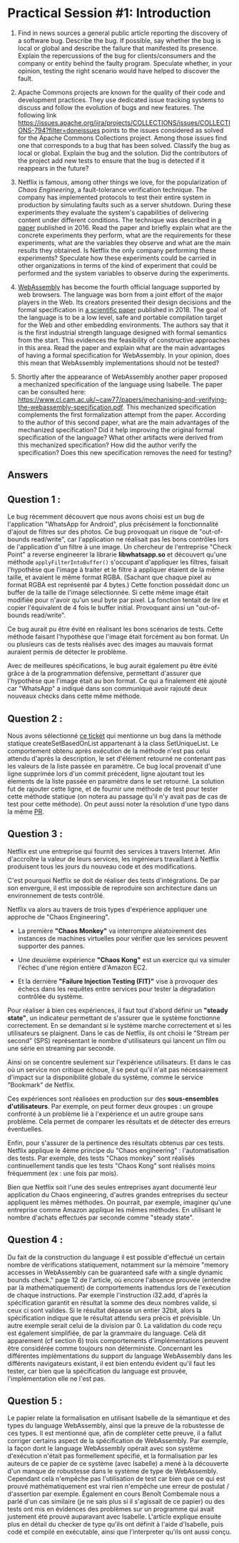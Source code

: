 # Practical Session #1: Introduction

1. Find in news sources a general public article reporting the discovery of a software bug. Describe the bug. If possible, say whether the bug is local or global and describe the failure that manifested its presence. Explain the repercussions of the bug for clients/consumers and the company or entity behind the faulty program. Speculate whether, in your opinion, testing the right scenario would have helped to discover the fault.

2. Apache Commons projects are known for the quality of their code and development practices. They use dedicated issue tracking systems to discuss and follow the evolution of bugs and new features. The following link https://issues.apache.org/jira/projects/COLLECTIONS/issues/COLLECTIONS-794?filter=doneissues points to the issues considered as solved for the Apache Commons Collections project. Among those issues find one that corresponds to a bug that has been solved. Classify the bug as local or global. Explain the bug and the solution. Did the contributors of the project add new tests to ensure that the bug is detected if it reappears in the future?

3. Netflix is famous, among other things we love, for the popularization of *Chaos Engineering*, a fault-tolerance verification technique. The company has implemented protocols to test their entire system in production by simulating faults such as a server shutdown. During these experiments they evaluate the system's capabilities of delivering content under different conditions. The technique was described in [a paper](https://arxiv.org/ftp/arxiv/papers/1702/1702.05843.pdf) published in 2016. Read the paper and briefly explain what are the concrete experiments they perform, what are the requirements for these experiments, what are the variables they observe and what are the main results they obtained. Is Netflix the only company performing these experiments? Speculate how these experiments could be carried in other organizations in terms of the kind of experiment that could be performed and the system variables to observe during the experiments.



4. [WebAssembly](https://webassembly.org/) has become the fourth official language supported by web browsers. The language was born from a joint effort of the major players in the Web. Its creators presented their design decisions and the formal specification in [a scientific paper](https://people.mpi-sws.org/~rossberg/papers/Haas,%20Rossberg,%20Schuff,%20Titzer,%20Gohman,%20Wagner,%20Zakai,%20Bastien,%20Holman%20-%20Bringing%20the%20Web%20up%20to%20Speed%20with%20WebAssembly.pdf) published in 2018. The goal of the language is to be a low level, safe and portable compilation target for the Web and other embedding environments. The authors say that it is the first industrial strength language designed with formal semantics from the start. This evidences the feasibility of constructive approaches in this area. Read the paper and explain what are the main advantages of having a formal specification for WebAssembly. In your opinion, does this mean that WebAssembly implementations should not be tested? 

5.  Shortly after the appearance of WebAssembly another paper proposed a mechanized specification of the language using Isabelle. The paper can be consulted here: https://www.cl.cam.ac.uk/~caw77/papers/mechanising-and-verifying-the-webassembly-specification.pdf. This mechanized specification complements the first formalization attempt from the paper. According to the author of this second paper, what are the main advantages of the mechanized specification? Did it help improving the original formal specification of the language? What other artifacts were derived from this mechanized specification? How did the author verify the specification? Does this new specification removes the need for testing?

## Answers

## Question 1 : 

Le bug récemment découvert que nous avons choisi est un bug de l'application "WhatsApp for Android", plus précisément la fonctionnalité d'ajout de filtres sur des photos.
Ce bug provoquait un risque de "out-of-bounds read/write", car l'application ne réalisait pas les bons contrôles lors de l'application d'un filtre à une image.
Un chercheur de l'entreprise "Check Point" a reverse engineerer la librarie  **libwhatsapp.so** et découvert qu'une méthode `applyFilterIntoBuffer()` s'occupant d'appliquer les filtres, faisait l'hypothèse que l'image à traiter et le filtre à appliquer étaient de la même taille, et avaient le même format RGBA. (Sachant que chaque pixel au format RGBA est représenté par 4 bytes.)
Cette fonction possédait donc un buffer de la taille de l'image sélectionnée. Si cette même image était modifiée pour n'avoir qu'un seul byte par pixel. La fonction tentait de lire et copier l'équivalent de 4 fois le buffer initial. Provoquant ainsi un "out-of-bounds read/write".

Ce bug aurait pu être évité en réalisant les bons scénarios de tests. Cette méthode faisant l'hypothèse que l'image était forcément au bon format. Un ou plusieurs cas de tests réalisés avec des images au mauvais format auraient permis de détecter le problème.

Avec de meilleures spécifications, le bug aurait également pu être évité grâce à de la programmation défensive, permettant d'assurer que l'hypothèse que l'image était au bon format. Ce qui a finalement été ajouté car "WhatsApp" a indiqué dans son communiqué avoir rajouté deux nouveaux checks dans cette même méthode.



## Question 2 : 

Nous avons sélectionné [ce ticket](https://issues.apache.org/jira/browse/COLLECTIONS-796) qui mentionne un bug dans la méthode statique createSetBasedOnList appartenant à la class SetUniqueList. Le comportement obtenu après exécution de la méthode n'est pas celui attendu d'après la description, le set d'élément retourné ne contenant pas les valeurs de la liste passée en paramètre. Ce bug local provenait d'une ligne supprimée lors d'un commit précédent, ligne ajoutant tout les élements de la liste passée en paramètre dans le set retourné. La solution fut de rajouter cette ligne, et de fournir une méthode de test pour tester cette méthode statique (on notera au passage qu'il n'y avait pas de cas de test pour cette méthode). On peut aussi noter la résolution d'une typo dans la même [PR](https://github.com/apache/commons-collections/pull/255).

## Question 3 : 

Netflix est une entreprise qui fournit des services à travers Internet. Afin d'accroître la valeur de leurs services, les ingénieurs travaillant à Netflix produisent tous les jours du nouveau code et des modifications.

C'est pourquoi Netflix se doit de réaliser des tests d'intégrations. De par son envergure, il est impossible de reproduire son architecture dans un environnement de tests contrôlé.

Netflix va alors au travers de trois types d'expérience appliquer une approche de "Chaos Engineering".

- La première **"Chaos Monkey"** va interrompre aléatoirement des instances de machines virtuelles pour vérifier que les services peuvent supporter des pannes.

- Une deuxième expérience **"Chaos Kong"** est un exercice qui va simuler l'échec d'une région entière d'Amazon EC2.

- Et la dernière **"Failure Injection Testing (FIT)"** vise à provoquer des échecs dans les requêtes entre services pour tester la dégradation contrôlée du système.


Pour réaliser à bien ces expériences, il faut tout d'abord définir un **"steady state"**, un indicateur permettant de s'assurer que le système fonctionne correctement. En se demandant si le système marche correctement et si les utilisateurs se plaignent. 
Dans le cas de Netflix, ils ont choisi le "Stream per second" (SPS) représentant le nombre d'utilisateurs qui lancent un film ou une série en streaming par seconde.

Ainsi on se concentre seulement sur l'expérience utilisateurs. Et dans le cas où un service non critique échoue, il se peut qu'il n'ait pas nécessairement d'impact sur la disponibilité globale du système, comme le service "Bookmark" de Netflix.

Ces expériences sont réalisées en production sur des **sous-ensembles d'utilisateurs**. Par exemple, on peut former deux groupes : un groupe confronté à un problème lié à l'expérience et un autre groupe sans problème. Cela permet de comparer les résultats et de détecter des erreurs éventuelles.

Enfin, pour s'assurer de la pertinence des résultats obtenus par ces tests. Netflix applique le 4ème principe du "Chaos engineering" : l'automatisation des tests.
Par exemple, des tests "Chaos monkey" sont réalisés continuellement tandis que les tests "Chaos Kong" sont réalisés moins fréquemment (ex : une fois par mois).

Bien que Netflix soit l'une des seules entreprises ayant documenté leur application du Chaos engineering, d'autres grandes entreprises du secteur appliquent les mêmes méthodes.
On pourrait, par exemple, imaginer qu'une entreprise comme Amazon applique les mêmes méthodes. En utilisant le nombre d'achats effectués par seconde comme "steady state".

## Question 4 : 

Du fait de la construction du language il est possible d'effectué un certain nombre de vérifications statiquement, notamment sur la mémoire "memory accesses in WebAssembly can be guaranteed safe with a single dynamic bounds check." page 12 de l'article, où encore l'absence prouvée (entendre par là mathématiquement) de comportements inattendus lors de l'exécution de chaque instructions. Par exemple l'instruction i32.add, d'après la spécification garantit en résultat la somme des deux nombres valide, si ceux ci sont valides. Si le résultat dépasse un entier 32bit, alors la spécification indique que le résultat attendu sera précis et prévisible. Un autre exemple serait celui de la division par 0. La validation du code reçu est également simplifiée, de par la grammaire du language. Celà dit apparement (cf section 6) trois comportements d'implémentations peuvent être considérée comme toujours non déterministe. Concernant les différentes implémentations du support du language WebAssembly dans les différents navigateurs existant, il est bien entendu évident qu'il faut les tester, car bien que la spécification du language est prouvée, l'implémentation elle ne l'est pas.

## Question 5 : 

Le papier relate la formalisation en utilisant Isabelle de la sémantique et des types du language WebAssembly, ainsi que la preuve de la robustesse de ces types. Il est mentionné que, afin de compléter cette preuve, il a fallut corriger certains aspect de la spécification de WebAssembly. Par exemple, la façon dont le language WebAssembly opérait avec son système d'exécution n'était pas formellement spécifié, et la formalisation par les auteurs de ce papier de ce système (avec Isabelle) a mené à la découverte d'un manque de robustesse dans le système de type de WebAssembly. Cependant celà n'empêche pas l'utilisation de test car bien que ce qui est prouvé mathématiquement est vrai rien n'empêche une erreur de postulat / d'assertion par exemple. Également en cours Benoît Combemale nous a parlé d'un cas similaire (je ne sais plus si il s'agissait de ce papier) ou des tests ont mis en évidences des problèmes sur un programme qui avait justement été prouvé auparavant avec Isabelle. L'article explique ensuite plus en détail du checker de type qu'ils ont définit à l'aide d'Isabelle, puis codé et compilé en exécutable, ainsi que l'interpreter qu'ils ont aussi conçu.


